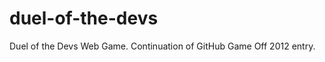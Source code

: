 duel-of-the-devs
================

Duel of the Devs Web Game. Continuation of GitHub Game Off 2012 entry.